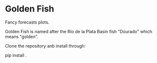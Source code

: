 # Golden Fish


Fancy forecasts plots.

Golden Fish is named after the Río de la Plata Basin fish "Dourado" which means "golden".

Clone the repository anb install through:

pip install .
